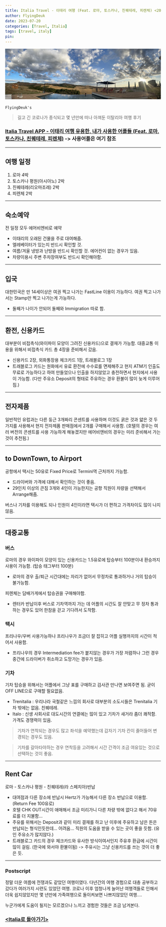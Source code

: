 ```yaml
---
title: Italia Travel - 이태리 여행 (Feat. 로마, 토스카나, 친퀘테레, 피렌체) <2023.7.20 Updated>
author: FlyingDeuk
date: 2023-07-20
categories: [Travel, Italia]
tags: [travel, italy]
pin:
---
```


![italyapp](/img/travel/italia.jpg)

`FlyingDeuk's`
> 길고 긴 코로나가 종식되고 몇 년만에 떠나 아껴둔 이탈리아 여행 후기

### [Italia Travel APP - 이태리 여행 유용한, 내가 사용한 어플들 (Feat. 로마, 토스카나, 친퀘테레, 피렌체)](/posts/italyapp/) -> 사용어플은 여기 참조

-------
## 여행 일정
1. 로마 4박
2. 토스카나 평원(아시아노) 2박
3. 친퀘테레(리오마조레) 2박
4. 피렌체 2박

--------
## 숙소예약
전 일정 모두 에어비엔비로 예약
- 이태리의 오래된 건물을 주로 대여해줌.
- 엘레베이터가 있는지 반드시 확인할 것. 
- 여름/겨울 냉방과 난방을 반드시 확인할 것. 에어컨이 없는 경우가 있음. 
- 차량이용시 주변 주차장여부도 반드시 확인해야함. 

---------
## 입국
대한민국은 만 14세이상은 여권 찍고 나가는 FastLine 이용이 가능하다. 여권 찍고 나가서는 Stamp만 찍고 나가는게 가능하다. 
- 둘째가 나이가 안되어 둘째와 Immigration 따로 함. 

--------
## 환전, 신용카드
대부분이 비접촉식(와이파이 모양이 그려진 신용카드)으로 결재가 가능함. 
대중교통 이용을 위해서 비접촉식 카드 총 4장을 준비해서 갔음. 
- 신용카드 2장, 외화통장용 체크카드 1장, 트래블로그 1장
- 트래블로그 카드는 원화에서 유료 환전에 수수료를 면제해주고 현지 ATM기 인출도 무료로 가능하다고 하여 만들었으나 인출을 하지않았고 충전하면서 현지에서 사용이 가능함. (다만 주유소 Deposit의 형태로 주유하는 경우 환불이 많이 늦게 이루어짐.)

--------
## 전자제품
일반적인 유럽과는 다른 둥근 3개짜리 콘센트를 사용하며 이것도 굵은 것과 얇은 것 두가지를 사용해서 현지 전자제품 판매점에서 2개를 구매해서 사용함. (호텔의 경우는 여러 버전의 콘센트를 사용 가능하게 해놓겠지만 에어비앤비의 경우는 미리 준비해서 가는 것이 추천됨.)

-----------
## to DownTown, to Airport
공항에서 택시는 50유로 Fixed Price로 Termini역 근처까지 가능함. 
- 드라이버와 가격에 대해서 확인하는 것이 좋음. 
- 29인치 이상의 큰짐 3개와 4인이 가능한지는 공항 직원이 차량을 선택해서 Arrange해줌. 

버스나 기차를 이용해도 되나 인원이 4인이라면 택시가 더 편하고 가격차이도 많이 나지않음. 

-------
## 대중교통
### 버스
로마의 경우 와이파이 모양이 있는 신용카드는 1.5유로에 탑승부터 100분이내 환승까지 사용이 가능함. (탑승 태그부터 100분)
- 로마의 경우 출/퇴근 시간대에는 자리가 없어서 무정차로 통과하거나 거의 탑승이 불가능함. 

피렌체는 담배가게에서 탑승권을 구매해야함. 
- 렌터카 반납이후 버스로 기차역까지 가는 데 어플의 시간도 잘 안맞고 무 정차 통과하는 경우도 있어 한참을 걷고 기다려서 도착함. 

### 택시 
프리나우/우버 사용가능하나 프리나우가 조금더 잘 잡히고 어플 실행까지의 시간이 적어서 사용함. 
- 프리나우의 경우 Intermediation fee가 붙지않는 경우가 가장 저렴하나 그런 경우 중간에 드라이버가 취소하고 도망가는 경우가 있음. 

### 기차
기차 탑승을 위해서는 어플에서 그냥 표를 구매하고 검사관 만나면 보여주면 됨. 굳이 OFF LINE으로 구매할 필요없음. 
- Trenitalia : 우리나라 국철같은 느낌의 회사로 대부분의 소도시들은 Trenitalia 기차 밖에는 없음. 친퀘테레.
- Italo : 신생 사회사로 대도시간의 연결에는 많이 있고 기차가 새거라 좀더 쾌적함. 가격도 경쟁력이 있음. 

> 기차가 연착되는 경우도 많고 좌석을 예약했는데 갑자기 기차 칸이 줄어들어 변경되는 경우도 있음.

> 기차를 갈아타야하는 경우 연착등을 고려해서 시간 간격이 조금 여유있는 것으로 선택하는 것이 좋음. 

----------
## Rent Car
로마 - 토스카나 평원 - 친퀘테레(라 스페치아)반납 
- 대여점과 다른 장소에 반납시 Hertz가 가능해서 다른 장소 반납으로 이용함. (Return Fee 100유로)
- 호텔 CHK OUT시간이 애매해서 조금 미리가니 다른 차량 밖에 없다고 해서 70유료를 더 지불함...
- 주유를 위해서는 Deposit과 같이 미리 결재를 하고 난 이후에 주유하고 남은 돈은 반납되는 형식인듯한데... 어려움... 직원의 도움을 받을 수 있는 곳이 좋을 듯함. (유인 주유소가 많지않다.)
- 트래블로그 카드의 경우 체크카드와 유사한 방식이여서인지 주유후 환급에 시간이 많이 걸림. (한국에 와서야 환불이됨) -> 주유시는 그냥 신용카드를 쓰는 것이 더 좋은 듯. 

-------
### Postscript
정말 더운 여름에 전쟁과도 같았던 여행이였다. 다년간의 여행 경험으로 대충 공부하고 갔다가 여러가지 시련도 있었던 여행. 코로나 이후 엄청나게 늘어난 여행객들로 인해서 더욱 쉽지않았지만 몇 년만에 가족여행으로 돌이켜보면 나쁘지않았던 여행.... 

누군가에게 도움이 될지는 모르겠으나 느끼고 경험한 것들은 조금 남겨본다. 

### [<Italia로 돌아가기>](/categories/italia/)






   
